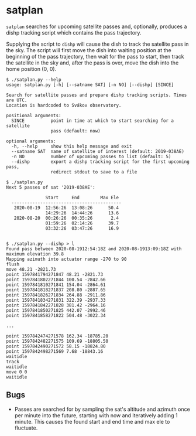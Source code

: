 # satplan

`satplan` searches for upcoming satellite passes and, optionally, produces a dishp tracking script which contains the pass trajectory.

Supplying the script to `dishp` will cause the dish to track the satellite pass in the sky. The script will first move the dish into waiting position at the beginning of the pass trajectory, then wait for the pass to start, then track the satellite in the sky and, after the pass is over, move the dish into the home position (0, 0).


```
$ ./satplan.py --help
usage: satplan.py [-h] [--satname SAT] [-n NO] [--dishp] [SINCE]

Search for satellite passes and prepare dishp tracking scripts. Times are UTC.
Location is hardcoded to Svákov observatory.

positional arguments:
  SINCE          point in time at which to start searching for a satellite
                 pass (default: now)

optional arguments:
  -h, --help     show this help message and exit
  --satname SAT  name of satellite of interest (default: 2019-038AE)
  -n NO          number of upcoming passes to list (default: 5)
  --dishp        export a dishp tracking script for the first upcoming pass,
                 redirect stdout to save to a file

$ ./satplan.py
Next 5 passes of sat '2019-038AE':

               Start     End        Max Ele
  ------------------------------------------
   2020-08-19  12:56:26  13:08:26      50.4
               14:29:26  14:44:26      13.6
   2020-08-20  00:26:26  00:35:26       2.4
               01:59:26  02:14:26      39.7
               03:32:26  03:47:26      16.9


$ ./satplan.py --dishp > l
Found pass between 2020-08-1912:54:18Z and 2020-08-1913:09:18Z with maximum elevation 39.8
Mapping azimuth into actuator range -270 to 90
flush
move 48.21 -2821.73
point 1597841794271847 48.21 -2821.73
point 1597841802271844 100.54 -2842.66
point 1597841810271841 154.04 -2864.61
point 1597841818271837 208.80 -2887.65
point 1597841826271834 264.88 -2911.86
point 1597841834271831 322.39 -2937.33
point 1597841842271828 381.42 -2964.16
point 1597841850271825 442.07 -2992.46
point 1597841858271822 504.48 -3022.34

...

point 1597842474271578 162.34 -18785.20
point 1597842482271575 109.69 -18805.50
point 1597842490271572 58.15 -18824.80
point 1597842498271569 7.68 -18843.16
waitidle
track
waitidle
move 0 0
waitidle
```

## Bugs

 * Passes are searched for by sampling the sat's altitude and azimuth once per minute into the future, starting with now and iteratively adding 1 minute. This causes the found start and end time and max ele to fluctuate.
